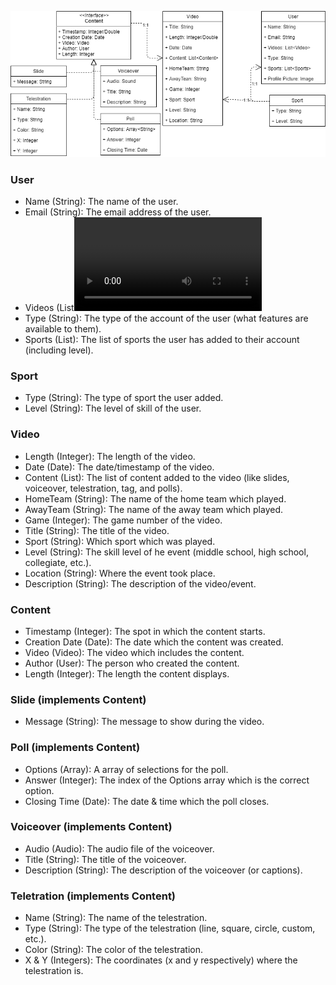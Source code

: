 ![The Domain Model](https://raw.githubusercontent.com/Line98Dev/offline-video-editing/master/Design/DomainModel.png)

### User
- Name (String): The name of the user.
- Email (String): The email address of the user.
- Videos (List<Video>): The list of videos this user has uploaded.
- Type (String): The type of the account of the user (what features are available to them).
- Sports (List<Sports>): The list of sports the user has added to their account (including level).

### Sport
- Type (String): The type of sport the user added.
- Level (String): The level of skill of the user.

### Video
- Length (Integer): The length of the video.
- Date (Date): The date/timestamp of the video.
- Content (List<Content>): The list of content added to the video (like slides, voiceover, telestration, tag, and polls).
- HomeTeam (String): The name of the home team which played.
- AwayTeam (String): The name of the away team which played.
- Game (Integer): The game number of the video.
- Title (String): The title of the video.
- Sport (String): Which sport which was played.
- Level (String): The skill level of he event (middle school, high school, collegiate, etc.).
- Location (String): Where the event took place.
- Description (String): The description of the video/event.

### Content
- Timestamp (Integer): The spot in which the content starts.
- Creation Date (Date): The date which the content was created.
- Video (Video): The video which includes the content.
- Author (User): The person who created the content.
- Length (Integer): The length the content displays.

### Slide (implements Content)
- Message (String): The message to show during the video.

### Poll (implements Content)
- Options (Array<String>): A array of selections for the poll.
- Answer (Integer): The index of the Options array which is the correct option.
- Closing Time (Date): The date & time which the poll closes.

### Voiceover (implements Content)
- Audio (Audio): The audio file of the voiceover.
- Title (String): The title of the voiceover.
- Description (String): The description of the voiceover (or captions).

### Teletration (implements Content)
- Name (String): The name of the telestration.
- Type (String): The type of the telestration (line, square, circle, custom, etc.).
- Color (String): The color of the telestration.
- X & Y (Integers): The coordinates (x and y respectively) where the telestration is.

